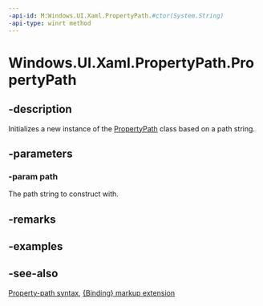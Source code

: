 ```yaml
---
-api-id: M:Windows.UI.Xaml.PropertyPath.#ctor(System.String)
-api-type: winrt method
---
```


<!-- Method syntax
public PropertyPath(System.String path)
-->

# Windows.UI.Xaml.PropertyPath.PropertyPath

## -description
Initializes a new instance of the [PropertyPath](propertypath.md) class based on a path string.


## -parameters
### -param path
The path string to construct with.

## -remarks

## -examples

## -see-also
[Property-path syntax](/windows/uwp/xaml-platform/property-path-syntax), [{Binding} markup extension](/windows/uwp/xaml-platform/binding-markup-extension)
